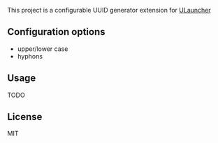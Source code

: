 This project is a configurable UUID generator extension for [ULauncher](https://ulauncher.io)

## Configuration options

* upper/lower case
* hyphons

## Usage

TODO

## License
MIT
